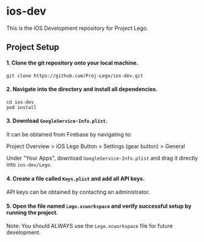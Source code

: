 # ios-dev
This is the iOS Development repository for Project Lego.

## Project Setup

#### 1. Clone the git repository onto your local machine. 
```
git clone https://github.com/Proj-Lego/ios-dev.git
```

#### 2. Navigate into the directory and install all dependencies.
```
cd ios-dev
pod install
```

#### 3. Download `GoogleService-Info.plist`.

It can be obtained from Firebase by navigating to:

Project Overview > iOS Lego Button > Settings (gear button) > General

Under "Your Apps", download `GoogleService-Info.plist` and drag it directly into `ios-dev/Lego`.

#### 4. Create a file called `Keys.plist` and add all API keys.

API keys can be obtained by contacting an administrator.

#### 5. Open the file named ```Lego.xcworkspace``` and verify successful setup by running the project.

Note: You should ALWAYS use the ```Lego.xcworkspace``` file for future development.
